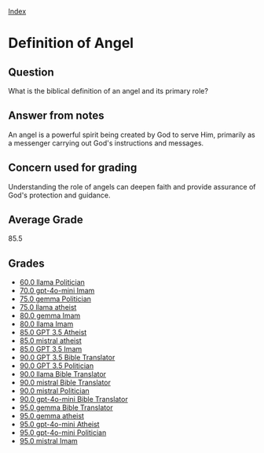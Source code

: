 
[Index](../index.md)
# Definition of Angel
## Question
What is the biblical definition of an angel and its primary role?

## Answer from notes
An angel is a powerful spirit being created by God to serve Him, primarily as a messenger carrying out God's instructions and messages.

## Concern used for grading
Understanding the role of angels can deepen faith and provide assurance of God's protection and guidance.

## Average Grade
85.5

## Grades
 * [60.0 llama Politician](../answers/llama_Politician/Definition_of_Angel.md)
 * [70.0 gpt-4o-mini Imam](../answers/gpt-4o-mini_Imam/Definition_of_Angel.md)
 * [75.0 gemma Politician](../answers/gemma_Politician/Definition_of_Angel.md)
 * [75.0 llama atheist](../answers/llama_atheist/Definition_of_Angel.md)
 * [80.0 gemma Imam](../answers/gemma_Imam/Definition_of_Angel.md)
 * [80.0 llama Imam](../answers/llama_Imam/Definition_of_Angel.md)
 * [85.0 GPT 3.5 Atheist](../answers/GPT_3.5_Atheist/Definition_of_Angel.md)
 * [85.0 mistral atheist](../answers/mistral_atheist/Definition_of_Angel.md)
 * [85.0 GPT 3.5 Imam](../answers/GPT_3.5_Imam/Definition_of_Angel.md)
 * [90.0 GPT 3.5 Bible Translator](../answers/GPT_3.5_Bible_Translator/Definition_of_Angel.md)
 * [90.0 GPT 3.5 Politician](../answers/GPT_3.5_Politician/Definition_of_Angel.md)
 * [90.0 llama Bible Translator](../answers/llama_Bible_Translator/Definition_of_Angel.md)
 * [90.0 mistral Bible Translator](../answers/mistral_Bible_Translator/Definition_of_Angel.md)
 * [90.0 mistral Politician](../answers/mistral_Politician/Definition_of_Angel.md)
 * [90.0 gpt-4o-mini Bible Translator](../answers/gpt-4o-mini_Bible_Translator/Definition_of_Angel.md)
 * [95.0 gemma Bible Translator](../answers/gemma_Bible_Translator/Definition_of_Angel.md)
 * [95.0 gemma atheist](../answers/gemma_atheist/Definition_of_Angel.md)
 * [95.0 gpt-4o-mini Atheist](../answers/gpt-4o-mini_Atheist/Definition_of_Angel.md)
 * [95.0 gpt-4o-mini Politician](../answers/gpt-4o-mini_Politician/Definition_of_Angel.md)
 * [95.0 mistral Imam](../answers/mistral_Imam/Definition_of_Angel.md)
